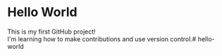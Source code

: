 # Hello World

This is my first GitHub project!  
I'm learning how to make contributions and use version control.# hello-world
